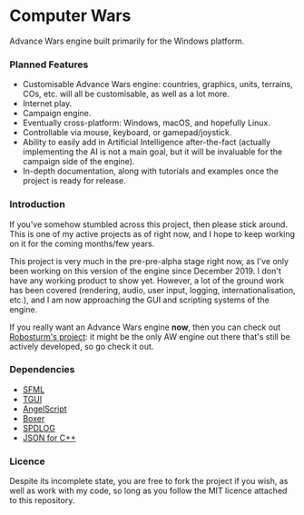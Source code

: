 # Computer Wars
Advance Wars engine built primarily for the Windows platform.

### Planned Features
- Customisable Advance Wars engine: countries, graphics, units, terrains, COs, etc. will all be customisable, as well as a lot more.
- Internet play.
- Campaign engine.
- Eventually cross-platform: Windows, macOS, and hopefully Linux.
- Controllable via mouse, keyboard, or gamepad/joystick.
- Ability to easily add in Artificial Intelligence after-the-fact (actually implementing the AI is not a main goal, but it will be invaluable for the campaign side of the engine).
- In-depth documentation, along with tutorials and examples once the project is ready for release.

### Introduction
If you've somehow stumbled across this project, then please stick around. This is one of my active projects as of right now, and I hope to keep working on it for the coming months/few years.

This project is very much in the pre-pre-alpha stage right now, as I've only been working on this version of the engine since December 2019. I don't have any working product to show yet. However, a lot of the ground work has been covered (rendering, audio, user input, logging, internationalisation, etc.), and I am now approaching the GUI and scripting systems of the engine.

If you really want an Advance Wars engine **now**, then you can check out [Robosturm's project](https://github.com/Robosturm/Commander_Wars): it might be the only AW engine out there that's still be actively developed, so go check it out.

### Dependencies
- [SFML](https://github.com/SFML/SFML)
- [TGUI](https://github.com/texus/TGUI)
- [AngelScript](https://www.angelcode.com/angelscript/)
- [Boxer](https://github.com/aaronmjacobs/Boxer)
- [SPDLOG](https://github.com/gabime/spdlog)
- [JSON for C++](https://github.com/nlohmann/json)

### Licence
Despite its incomplete state, you are free to fork the project if you wish, as well as work with my code, so long as you follow the MIT licence attached to this repository.
